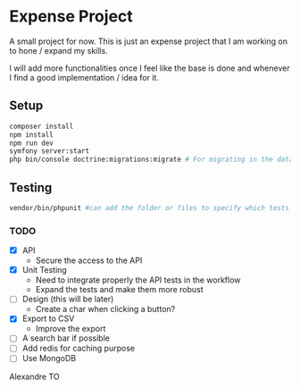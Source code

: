 # Expense Project

A small project for now. This is just an expense project that I am working on to hone / expand my skills. 

I will add more functionalities once I feel like the base is done and whenever I find a good implementation / idea for it.

## Setup

```Bash
composer install
npm install
npm run dev
symfony server:start
php bin/console doctrine:migrations:migrate # For migrating in the database
```

## Testing

```Bash
vendor/bin/phpunit #can add the folder or files to specify which tests to run instead of all
```

### TODO

- [x] API
  - Secure the access to the API
- [x] Unit Testing
  - Need to integrate properly the API tests in the workflow
  - Expand the tests and make them more robust
- [ ] Design (this will be later)
  - Create a char when clicking a button?
- [x] Export to CSV
  - Improve the export
- [ ] A search bar if possible
- [ ] Add redis for caching purpose
- [ ] Use MongoDB

Alexandre TO